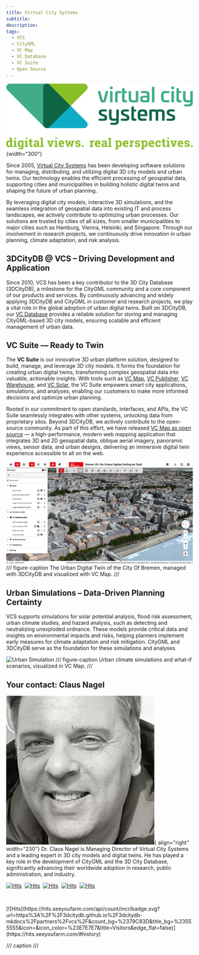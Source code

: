 ```yaml
---
title: Virtual City Systems
subtitle:
description:
tags:
  - VCS
  - CityGML
  - VC Map
  - VC Database
  - VC Suite
  - Open Source
---
```


![Virtual City Systems](assets/vcs-logo.png){width="300"}

Since 2005, [Virtual City Systems](https://vc.systems/en/) has been developing software solutions for managing,
distributing, and utilizing digital 3D city models and urban twins. Our technology enables the efficient
processing of geospatial data, supporting cities and municipalities in building holistic digital twins and shaping
the future of urban planning.

By leveraging digital city models, interactive 3D simulations, and the seamless integration of geospatial data into
existing IT and process landscapes, we actively contribute to optimizing urban processes. Our solutions are trusted by
cities of all sizes, from smaller municipalities to major cities such as Hamburg, Vienna, Helsinki, and Singapore.
Through our involvement in research projects, we continuously drive innovation in urban planning, climate adaptation,
and risk analysis.

## 3DCityDB @ VCS – Driving Development and Application

Since 2010, VCS has been a key contributor to the 3D City Database (3DCityDB), a milestone for the CityGML community
and a core component of our products and services. By continuously advancing and widely applying 3DCityDB
and CityGML in customer and research projects, we play a vital role in the global adoption of urban digital twins.
Built on 3DCityDB, our [VC Database](https://vc.systems/en/products/vc-database/) provides a reliable solution for
storing and managing CityGML-based 3D city models, ensuring scalable and efficient management of urban data.

## VC Suite — Ready to Twin

The **VC Suite** is our innovative 3D urban platform solution, designed to build, manage, and leverage 3D city models. It
forms the foundation for creating urban digital twins, transforming complex geospatial data into valuable, actionable
insights. With tools such as [VC Map](https://vc.systems/en/products/vc-map/), [VC Publisher](https://vc.systems/en/products/vc-publisher/),
[VC Warehouse](https://vc.systems/en/products/vc-warehouse/), and [VC Solar](https://vc.systems/en/products/vc-solar/),
the VC Suite empowers smart city applications, simulations, and analyses, enabling our customers to make more
informed decisions and optimize urban planning. 

Rooted in our commitment to open standards, interfaces, and APIs, the VC Suite seamlessly integrates
with other systems, unlocking data from proprietary silos. Beyond 3DCityDB, we actively contribute to the
open-source community. As part of this effort, we have released
[VC Map as open source](https://github.com/virtualcitySYSTEMS/map-ui) — a high-performance, modern
web mapping application that integrates 3D and 2D geospatial data, oblique aerial imagery, panoramic views, sensor data,
and urban designs, delivering an immersive digital twin experience accessible to all on the web.

![Digital Twin Bremen](assets/vcs-digital-twin-bremen.png)
/// figure-caption
The Urban Digital Twin of the City Of Bremen, managed with 3DCityDB and visualized with VC Map.
///

## Urban Simulations – Data-Driven Planning Certainty

VCS supports simulations for solar potential analysis, flood risk assessment, urban climate studies, and hazard
analysis, such as detecting and neutralizing unexploded ordnance. These models provide critical data and insights on
environmental impacts and risks, helping planners implement early measures for climate adaptation and risk mitigation.
CityGML and 3DCityDB serve as the foundation for these simulations and analyses.

![Urban Simulation](assets/vcs-urban-simulation.jpg)
/// figure-caption
Urban climate simulations and what-if scenarios, visualized in VC Map. 
///

## Your contact: Claus Nagel

![Claus Nagel](assets/cnagel.jpg){ align="right" width="230"}
Dr. Claus Nagel is Managing Director of Virtual City Systems and a leading expert in 3D city models and digital twins.
He has played a key role in the development of CityGML and the 3D City Database, significantly advancing their
worldwide adoption in research, public administration, and industry.

[![Hits](https://img.shields.io/badge/CTO_@-VCS-blue)](https://vc.systems/en/)&nbsp;
[![Hits](https://img.shields.io/badge/Co_Chair_@-OGC_CityGML_SWG-blue)](https://www.ogc.org/standards-working-groups/)&nbsp;
[![Hits](https://img.shields.io/badge/Co_Editor_@-CityGML_3.0_to_1.0-blue)](https://www.ogc.org/publications/standard/citygml/)&nbsp;
[![Hits](https://img.shields.io/badge/Chair_@-3DCityDB_Steering_WG-blue)](https://github.com/3dcitydb)&nbsp;
[![Hits](https://img.shields.io/badge/Core_Dev_@-3DCityDB-blue)](https://github.com/3dcitydb)

<p>&nbsp;</p>
[![Hits](https://hits.seeyoufarm.com/api/count/incr/badge.svg?url=https%3A%2F%2F3dcitydb.github.io%2F3dcitydb-mkdocs%2Fpartners%2Fvcs%2F&count_bg=%2379C83D&title_bg=%23555555&icon=&icon_color=%23E7E7E7&title=Visitors&edge_flat=false)](https://hits.seeyoufarm.com/#history)

/// caption
///